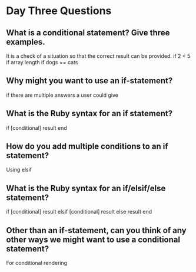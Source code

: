 # Day Three Questions

## What is a conditional statement? Give three examples.
It is a check of a situation so that the correct result can be provided.
if 2 < 5
if array.length
if dogs == cats

## Why might you want to use an if-statement?
if there are multiple answers a user could give

## What is the Ruby syntax for an if statement?
if [conditional]
  result
end

## How do you add multiple conditions to an if statement?
Using elsif

## What is the Ruby syntax for an if/elsif/else statement?
if [conditional]
  result
elsif [conditional]
  result
else
  result
end

## Other than an if-statement, can you think of any other ways we might want to use a conditional statement?
For conditional rendering